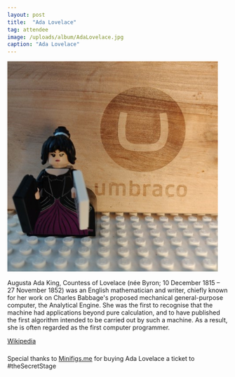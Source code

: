 ```yaml
---
layout: post
title:  "Ada Lovelace"
tag: attendee
image: /uploads/album/AdaLovelace.jpg
caption: "Ada Lovelace"
---
```


![](/uploads/album/AdaLovelace.jpg)

Augusta Ada King, Countess of Lovelace (née Byron; 10 December 1815 – 27 November 1852) was an English mathematician and writer, chiefly known for her work on Charles Babbage's proposed mechanical general-purpose computer, the Analytical Engine. She was the first to recognise that the machine had applications beyond pure calculation, and to have published the first algorithm intended to be carried out by such a machine. As a result, she is often regarded as the first computer programmer.

[Wikipedia](https://en.wikipedia.org/wiki/Ada_Lovelace)

###
Special thanks to [Minifigs.me](https://minifigs.me/products/ada-lovelace-custom-lego-minifigure) for buying Ada Lovelace a ticket to #theSecretStage